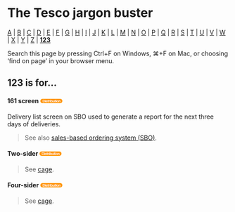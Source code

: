 # The Tesco jargon buster

[A](a.md) | [B](b.md) | [C](c.md) | [D](d.md) | [E](e.md) | [F](f.md) | [G](g.md) | [H](h.md) | [I](i.md) | [J](j.md) | [K](k.md) | [L](l.md) | [M](m.md) | [N](n.md) | [O](o.md) | [P](p.md) | [Q](q.md) | [R](r.md) | [S](s.md) | [T](t.md) | [U](u.md) | [V](v.md) | [W](w.md) | [X](x.md) | [Y](y.md) | [Z](z.md) | [**123**](123.md)

Search this page by pressing Ctrl+F on Windows, ⌘+F on Mac, or choosing ‘find on page’ in your browser menu.

## 123 is for…

#### 161 screen ![Distribution](assets/images/tag-distribution.png)
Delivery list screen on SBO used to generate a report for the next three days of deliveries.
> See also [sales-based ordering system (SBO)](s.md#sales-based-ordering-system-sbo).

#### Two-sider ![Distribution](assets/images/tag-distribution.png)
> See [cage](c.md#cage).

#### Four-sider ![Distribution](assets/images/tag-distribution.png)
> See [cage](c.md#cage).
